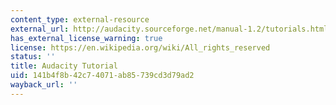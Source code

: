 ```yaml
---
content_type: external-resource
external_url: http://audacity.sourceforge.net/manual-1.2/tutorials.html
has_external_license_warning: true
license: https://en.wikipedia.org/wiki/All_rights_reserved
status: ''
title: Audacity Tutorial
uid: 141b4f8b-42c7-4071-ab85-739cd3d79ad2
wayback_url: ''
---
```

